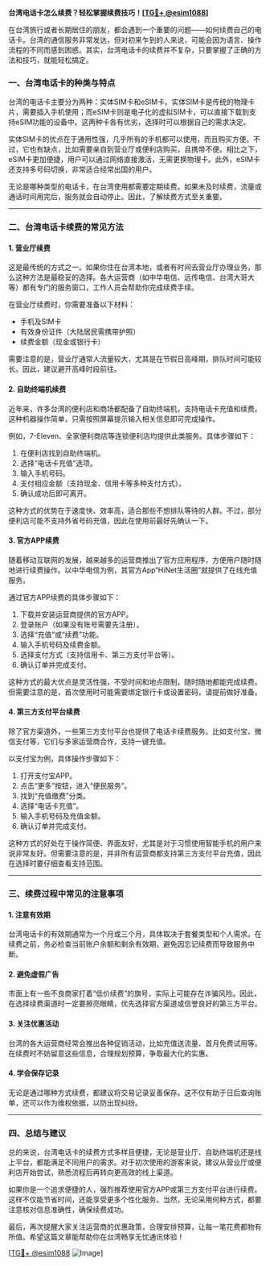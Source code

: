 **台湾电话卡怎么续费？轻松掌握续费技巧！[[TG💪+ @esim1088](https://t.me/s/esim1088)]**

在台湾旅行或者长期居住的朋友，都会遇到一个重要的问题——如何续费自己的电话卡。台湾的通信服务非常发达，但对初来乍到的人来说，可能会因为语言、操作流程的不同而感到困惑。其实，台湾电话卡的续费并不复杂，只要掌握了正确的方法和技巧，就能轻松搞定。

### **一、台湾电话卡的种类与特点**

台湾的电话卡主要分为两种：实体SIM卡和eSIM卡。实体SIM卡是传统的物理卡片，需要插入手机使用；而eSIM卡则是电子化的虚拟SIM卡，可以直接下载到支持eSIM功能的设备中。这两种卡各有优劣，选择时可以根据自己的需求决定。

实体SIM卡的优点在于通用性强，几乎所有的手机都可以使用，而且购买方便。不过，它也有缺点，比如需要亲自到营业厅或便利店购买，且携带不便。相比之下，eSIM卡更加便捷，用户可以通过网络直接激活，无需更换物理卡。此外，eSIM卡还支持多号码切换，非常适合经常出国的用户。

无论是哪种类型的电话卡，在台湾使用都需要定期续费。如果未及时续费，流量或通话时间用完后，服务就会自动停止。因此，了解续费方式至关重要。

---

### **二、台湾电话卡续费的常见方法**

#### **1. 营业厅续费**
这是最传统的方式之一。如果你住在台湾本地，或者有时间去营业厅办理业务，那么这种方法是最稳妥的选择。各大运营商（如中华电信、远传电信、台湾大哥大等）都有专门的服务窗口，工作人员会帮助你完成续费手续。

在营业厅续费时，你需要准备以下材料：
- 手机及SIM卡
- 有效身份证件（大陆居民需携带护照）
- 续费金额（现金或银行卡）

需要注意的是，营业厅通常人流量较大，尤其是在节假日高峰期，排队时间可能较长。因此，建议避开高峰时段前往。

#### **2. 自助终端机续费**
近年来，许多台湾的便利店和商场都配备了自助终端机，支持电话卡充值和续费。这种机器操作简单，只需按照屏幕提示输入相关信息即可完成操作。

例如，7-Eleven、全家便利商店等连锁便利店均提供此类服务。具体步骤如下：
1. 在便利店找到自助终端机。
2. 选择“电话卡充值”选项。
3. 输入手机号码。
4. 支付相应金额（支持现金、信用卡等多种支付方式）。
5. 确认成功后即可离开。

这种方式的优势在于速度快、效率高，适合那些不想排队等待的人群。不过，部分便利店可能不支持外省号码充值，因此在使用前最好先确认一下。

#### **3. 官方APP续费**
随着移动互联网的发展，越来越多的运营商推出了官方应用程序，方便用户随时随地进行续费操作。以中华电信为例，其官方App“HiNet生活圈”就提供了在线充值服务。

通过官方APP续费的具体步骤如下：
1. 下载并安装运营商提供的官方APP。
2. 登录账户（如果没有账号需要先注册）。
3. 选择“充值”或“续费”功能。
4. 输入手机号码及续费金额。
5. 选择支付方式（支持信用卡、第三方支付平台等）。
6. 确认订单并完成支付。

这种方式的最大优点是灵活性强，不受时间和地点限制，随时随地都能完成续费。但需要注意的是，首次使用时可能需要绑定银行卡或设置密码，请提前做好准备。

#### **4. 第三方支付平台续费**
除了官方渠道外，一些第三方支付平台也提供了电话卡续费服务。比如支付宝、微信支付等，它们与多家运营商合作，支持一键充值。

以支付宝为例，具体操作步骤如下：
1. 打开支付宝APP。
2. 点击“更多”按钮，进入“便民服务”。
3. 找到“充值缴费”分类。
4. 选择“电话卡充值”。
5. 输入手机号码及充值金额。
6. 确认订单并完成支付。

这种方式的好处在于操作简便、界面友好，尤其是对于习惯使用智能手机的用户来说非常友好。但需要注意的是，并非所有运营商都支持第三方支付平台充值，因此在选择时要仔细查看支持范围。

---

### **三、续费过程中常见的注意事项**

#### **1. 注意有效期**
台湾电话卡的有效期通常为一个月或三个月，具体取决于套餐类型和个人需求。在续费之前，务必检查当前账户余额和剩余有效期，避免因忘记续费而导致服务中断。

#### **2. 避免虚假广告**
市面上有一些不良商家打着“低价续费”的旗号，实际上可能存在诈骗风险。因此，在选择续费渠道时一定要擦亮眼睛，优先选择官方渠道或信誉良好的第三方平台。

#### **3. 关注优惠活动**
台湾的各大运营商经常会推出各种促销活动，比如充值送流量、首月免费试用等。在续费时不妨留意这些信息，合理规划预算，争取最大化的实惠。

#### **4. 学会保存记录**
无论是通过哪种方式续费，都建议将交易记录妥善保存。这不仅有助于日后查询账单，还可以作为维权依据，以防出现纠纷。

---

### **四、总结与建议**

总的来说，台湾电话卡的续费方式多样且便捷，无论是营业厅、自助终端机还是线上平台，都能满足不同用户的需求。对于初次使用的游客来说，建议从营业厅或便利店开始尝试，熟悉流程后再转向更高效的线上渠道。

如果你是一个追求便捷的人，强烈推荐使用官方APP或第三方支付平台进行续费。这样不仅能节省时间，还能享受更多个性化服务。当然，无论采用何种方式，都要注意核对信息准确性，确保续费成功。

最后，再次提醒大家关注运营商的优惠政策，合理安排预算，让每一笔花费都物有所值。希望这篇文章能帮助你在台湾畅享无忧通讯体验！

[[TG💪+ @esim1088](https://t.me/s/esim1088) ![Image](https://i.postimg.cc/4NQfJmqS/Snipaste-2025-05-13-00-14-12.png)]